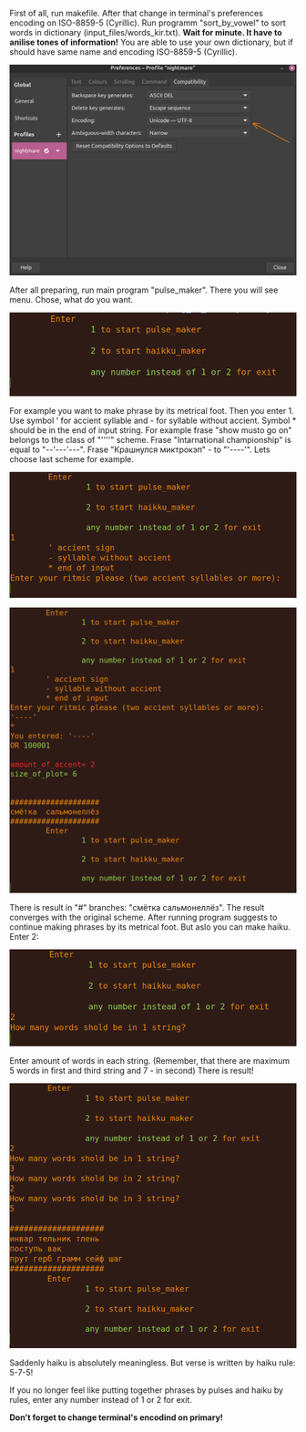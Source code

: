First of all, run makefile. After that change in terminal's preferences encoding  on ISO-8859-5 (Cyrillic). Run programm "sort_by_vowel" to sort words in dictionary (input_files/words_kir.txt). **Wait for minute. It have to anilise tones of information!** You are able to use your own dictionary, but if should have same name and encoding ISO-8859-5 (Cyrillic).

![Иллюстрация к проекту](https://github.com/YasnoDelo/rhythm_maker/blob/main/images/encoding_change.png)

After all preparing, run main program "pulse_maker".
There you will see menu. Chose, what do you want.

![Иллюстрация к проекту](https://github.com/YasnoDelo/rhythm_maker/blob/main/images/menu_photo.png)

For example you want to make phrase by its metrical foot. Then you enter 1.
Use symbol ' for accient syllable and - for syllable without accient. Symbol * should be in the end of input string.
For example frase "show musto go on" belongs to the class of "''''" scheme. Frase "Intarnational championship" is equal to "--'---'---". Frase "Крашнулся миктрокэп" - to "'----'". Lets choose last scheme for example.

![Иллюстрация к проекту](https://github.com/YasnoDelo/rhythm_maker/blob/main/images/accient_input.png)

![Иллюстрация к проекту](https://github.com/YasnoDelo/rhythm_maker/blob/main/images/result_example.png)

There is result in "#" branches: "смётка  сальмонеллёз". The result converges with the original scheme.
After running program suggests to continue making phrases by its metrical foot. But aslo you can make haiku. Enter 2:

![Иллюстрация к проекту](https://github.com/YasnoDelo/rhythm_maker/blob/main/images/haiku_maker.png)

Enter amount of words in each string. (Remember, that there are maximum 5 words in first and third string and 7 - in second)
There is result!

![Иллюстрация к проекту](https://github.com/YasnoDelo/rhythm_maker/blob/main/images/haiku_result.png)

Saddenly haiku is absolutely meaningless. But verse is written by haiku rule: 5-7-5!

If you no longer feel like putting together phrases by pulses and haiku by rules, enter any number instead of 1 or 2 for exit.

**Don't forget to change terminal's encodind on primary!**

